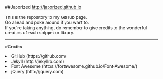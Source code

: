 ##Japorized
http://japorized.github.io<br /><br />
This is the repository to my GitHub page.<br />
Go ahead and poke around if you want to.<br />
If you're taking anything, do remember to give credits to the wonderful creators of each snippet or library.
___________________________________________

#Credits
<li>GitHub (https://github.com)</li>
<li>Jekyll (http://jekyllrb.com)</li>
<li>Font Awesome (https://fortawesome.github.io/Font-Awesome/)</li>
<li>jQuery (http://jquery.com)</li>
